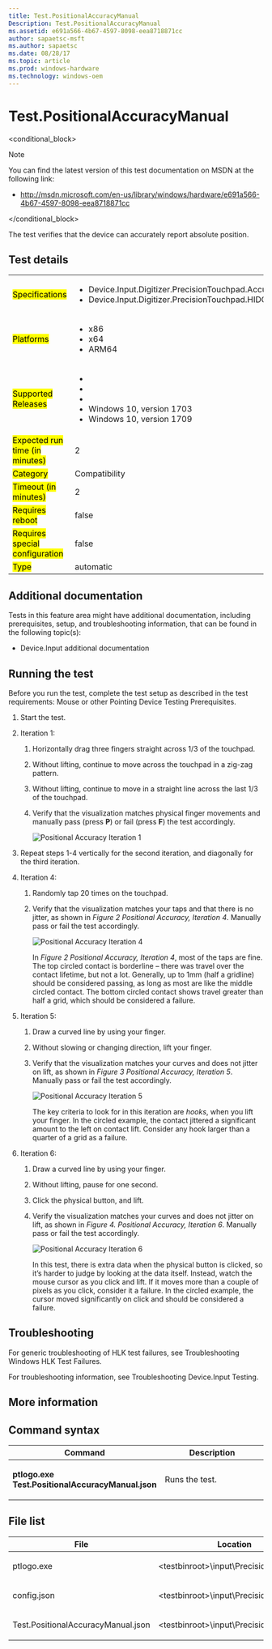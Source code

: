 ```yaml
---
title: Test.PositionalAccuracyManual
Description: Test.PositionalAccuracyManual
ms.assetid: e691a566-4b67-4597-8098-eea8718871cc
author: sapaetsc-msft
ms.author: sapaetsc
ms.date: 08/28/17
ms.topic: article
ms.prod: windows-hardware
ms.technology: windows-oem
---
```


# Test.PositionalAccuracyManual

<conditional_block> <conditions> <docset value="standalone"></docset> </conditions>

>[!NOTE]
You can find the latest version of this test documentation on MSDN at the following link:

-   <xref hlink="http://msdn.microsoft.com/en-us/library/windows/hardware/e691a566-4b67-4597-8098-eea8718871cc">http://msdn.microsoft.com/en-us/library/windows/hardware/e691a566-4b67-4597-8098-eea8718871cc</b>


</conditional_block>

The test verifies that the device can accurately report absolute position.

## Test details

<table>
<colgroup>
<col width="50%" />
<col width="50%" />
</colgroup>
<tbody>
<tr class="odd">
<td><mark type="bullet_intro">Specifications</b></td>
<td><ul>
<li>Device.Input.Digitizer.PrecisionTouchpad.Accuracy</li>
<li>Device.Input.Digitizer.PrecisionTouchpad.HIDCompliant</li>
</ul></td>
</tr>
<tr class="even">
<td><mark type="bullet_intro">Platforms</b></td>
<td><ul>
<li><tla rid="win_threshold_desktop"></tla> x86</li>
<li><tla rid="win_threshold_desktop"></tla> x64</li>
<li><tla rid="win_threshold_desktop"></tla> ARM64</li>
</ul></td>
</tr>
<tr class="odd">
<td><mark type="bullet_intro">Supported Releases</b></td>
<td><ul>
<li><tla rid="win_10"></tla></li>
<li><tla rid="win_10_th2"></tla></li>
<li><tla rid="win_10_rs1"></tla></li>
<li>Windows 10, version 1703</li>
<li>Windows 10, version 1709</li>
</ul></td>
</tr>
<tr class="even">
<td><mark type="bullet_intro">Expected run time (in minutes)</b></td>
<td>2</td>
</tr>
<tr class="odd">
<td><mark type="bullet_intro">Category</b></td>
<td>Compatibility</td>
</tr>
<tr class="even">
<td><mark type="bullet_intro">Timeout (in minutes)</b></td>
<td>2</td>
</tr>
<tr class="odd">
<td><mark type="bullet_intro">Requires reboot</b></td>
<td>false</td>
</tr>
<tr class="even">
<td><mark type="bullet_intro">Requires special configuration</b></td>
<td>false</td>
</tr>
<tr class="odd">
<td><mark type="bullet_intro">Type</b></td>
<td>automatic</td>
</tr>
</tbody>
</table>

## Additional documentation

Tests in this feature area might have additional documentation, including prerequisites, setup, and troubleshooting information, that can be found in the following topic(s):

-   <xref rid="p_hlk_test.device_input_additional_documentation">Device.Input additional documentation</b>

## Running the test

Before you run the test, complete the test setup as described in the test requirements: <xref rid="p_hlk_test.mouse_or_other_pointing_device_testing_prerequisites">Mouse or other Pointing Device Testing Prerequisites</b>.

1.  Start the test.

2.  Iteration 1:

    1.  Horizontally drag three fingers straight across 1/3 of the touchpad.

    2.  Without lifting, continue to move across the touchpad in a zig-zag pattern.

    3.  Without lifting, continue to move in a straight line across the last 1/3 of the touchpad.

    4.  Verify that the visualization matches physical finger movements and manually pass (press **P**) or fail (press **F**) the test accordingly.

        ![Positional Accuracy Iteration 1](../images/HCK_WinB_Fig1_PositionalAccuracy_Iteration1.jpg)

3.  Repeat steps 1-4 vertically for the second iteration, and diagonally for the third iteration.

4.  Iteration 4:

    1.  Randomly tap 20 times on the touchpad.

    2.  Verify that the visualization matches your taps and that there is no jitter, as shown in *Figure 2 Positional Accuracy, Iteration 4*. Manually pass or fail the test accordingly.

        ![Positional Accuracy Iteration 4](../images/HCK_WinB_Fig2_PositionalAccuracy_Iteration4.jpg)

        In *Figure 2 Positional Accuracy, Iteration 4*, most of the taps are fine. The top circled contact is borderline – there was travel over the contact lifetime, but not a lot. Generally, up to 1mm (half a gridline) should be considered passing, as long as most are like the middle circled contact. The bottom circled contact shows travel greater than half a grid, which should be considered a failure.

5.  Iteration 5:

    1.  Draw a curved line by using your finger.

    2.  Without slowing or changing direction, lift your finger.

    3.  Verify that the visualization matches your curves and does not jitter on lift, as shown in *Figure 3 Positional Accuracy, Iteration 5*. Manually pass or fail the test accordingly.

        ![Positional Accuracy Iteration 5](../images/HCK_WinB_Fig3_PositionalAccuracy_Iteration5.jpg)

        The key criteria to look for in this iteration are *hooks*, when you lift your finger. In the circled example, the contact jittered a significant amount to the left on contact lift. Consider any hook larger than a quarter of a grid as a failure.

6.  Iteration 6:

    1.  Draw a curved line by using your finger.

    2.  Without lifting, pause for one second.

    3.  Click the physical button, and lift.

    4.  Verify the visualization matches your curves and does not jitter on lift, as shown in *Figure 4. Positional Accuracy, Iteration 6*. Manually pass or fail the test accordingly.

        ![Positional Accuracy Iteration 6](../images/HCK_WinB_Fig4_PositionalAccuracy_Iteration6.jpg)

        In this test, there is extra data when the physical button is clicked, so it’s harder to judge by looking at the data itself. Instead, watch the mouse cursor as you click and lift. If it moves more than a couple of pixels as you click, consider it a failure. In the circled example, the cursor moved significantly on click and should be considered a failure.

## Troubleshooting

For generic troubleshooting of HLK test failures, see <xref rid="p_hlk.troubleshooting_windows_hlk_test_failures">Troubleshooting Windows HLK Test Failures</b>.

For troubleshooting information, see <xref rid="p_hlk_test.troubleshooting_deviceinput_testing">Troubleshooting Device.Input Testing</b>.

## More information

## Command syntax

<table>
<colgroup>
<col width="50%" />
<col width="50%" />
</colgroup>
<thead>
<tr class="header">
<th>Command</th>
<th>Description</th>
</tr>
</thead>
<tbody>
<tr class="odd">
<td><p><strong>ptlogo.exe Test.PositionalAccuracyManual.json</strong></p></td>
<td><p>Runs the test.</p></td>
</tr>
</tbody>
</table>

## File list

<table>
<colgroup>
<col width="50%" />
<col width="50%" />
</colgroup>
<thead>
<tr class="header">
<th>File</th>
<th>Location</th>
</tr>
</thead>
<tbody>
<tr class="odd">
<td><p>ptlogo.exe</p></td>
<td><p><placeholder>&lt;testbinroot&gt;</placeholder>\input\PrecisionTouchpad\</p></td>
</tr>
<tr class="even">
<td><p>config.json</p></td>
<td><p><placeholder>&lt;testbinroot&gt;</placeholder>\input\PrecisionTouchpad\</p></td>
</tr>
<tr class="odd">
<td><p>Test.PositionalAccuracyManual.json</p></td>
<td><p><placeholder>&lt;testbinroot&gt;</placeholder>\input\PrecisionTouchpad\</p></td>
</tr>
</tbody>
</table>






